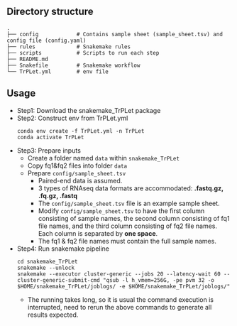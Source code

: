 ## Directory structure
```
.
├── config            # Contains sample sheet (sample_sheet.tsv) and config file (config.yaml)
├── rules             # Snakemake rules
├── scripts           # Scripts to run each step 
├── README.md
├── Snakefile         # Snakemake workflow
└── TrPLet.yml        # env file 

```

## Usage
* Step1: Download the snakemake_TrPLet package
* Step2: Construct env from TrPLet.yml
  ```
  conda env create -f TrPLet.yml -n TrPLet
  conda activate TrPLet
  ```
* Step3: Prepare inputs
  * Create a folder named ```data``` within ```snakemake_TrPLet```
  * Copy fq1&fq2 files into folder ```data```
  * Prepare ```config/sample_sheet.tsv```
    * Paired-end data is assumed.
    * 3 types of RNAseq data formats are accommodated: **.fastq.gz, .fq.gz, .fastq**
    * The ```config/sample_sheet.tsv``` file is an example sample sheet.
    * Modify ```config/sample_sheet.tsv``` to have the first column consisting of sample names, the second column consisting of fq1 file names, and the third column consisting of fq2 file names. Each column is separated by **one space**. 
    * The fq1 & fq2 file names must contain the full sample names.
* Step4: Run snakemake pipeline
  ```
  cd snakemake_TrPLet
  snakemake --unlock
  snakemake --executor cluster-generic --jobs 20 --latency-wait 60 --cluster-generic-submit-cmd "qsub -l h_vmem=256G, -pe pvm 32 -o $HOME/snakemake_TrPLet/joblogs/ -e $HOME/snakemake_TrPLet/joblogs/"
  ```
  * The running takes long, so it is usual the command execution is interrupted, need to rerun the above commands to generate all results expected. 
  
  
